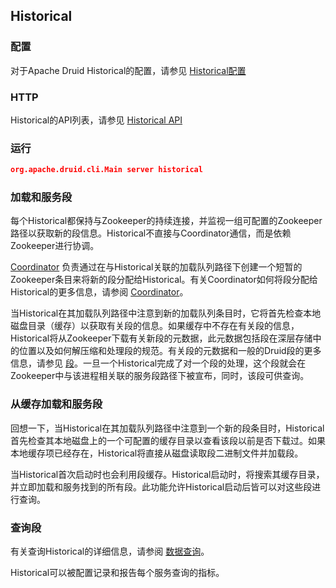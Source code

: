 <!-- toc -->

<script async src="https://pagead2.googlesyndication.com/pagead/js/adsbygoogle.js"></script>
<ins class="adsbygoogle"
     style="display:block; text-align:center;"
     data-ad-layout="in-article"
     data-ad-format="fluid"
     data-ad-client="ca-pub-8828078415045620"
     data-ad-slot="7586680510"></ins>
<script>
     (adsbygoogle = window.adsbygoogle || []).push({});
</script>

## Historical
### 配置
对于Apache Druid Historical的配置，请参见 [Historical配置](../configuration/human-readable-byte.md#Historical)

### HTTP
Historical的API列表，请参见 [Historical API](../operations/api.md#Historical)

### 运行
```json
org.apache.druid.cli.Main server historical
```

### 加载和服务段

每个Historical都保持与Zookeeper的持续连接，并监视一组可配置的Zookeeper路径以获取新的段信息。Historical不直接与Coordinator通信，而是依赖Zookeeper进行协调。

[Coordinator](./Coordinator.md) 负责通过在与Historical关联的加载队列路径下创建一个短暂的Zookeeper条目来将新的段分配给Historical。有关Coordinator如何将段分配给Historical的更多信息，请参阅 [Coordinator](./Coordinator.md)。

当Historical在其加载队列路径中注意到新的加载队列条目时，它将首先检查本地磁盘目录（缓存）以获取有关段的信息。如果缓存中不存在有关段的信息，Historical将从Zookeeper下载有关新段的元数据，此元数据包括段在深层存储中的位置以及如何解压缩和处理段的规范。有关段的元数据和一般的Druid段的更多信息，请参见 [段](segments.md)。一旦一个Historical完成了对一个段的处理，这个段就会在Zookeeper中与该进程相关联的服务段路径下被宣布，同时，该段可供查询。

### 从缓存加载和服务段

回想一下，当Historical在其加载队列路径中注意到一个新的段条目时，Historical首先检查其本地磁盘上的一个可配置的缓存目录以查看该段以前是否下载过。如果本地缓存项已经存在，Historical将直接从磁盘读取段二进制文件并加载段。

当Historical首次启动时也会利用段缓存。Historical启动时，将搜索其缓存目录，并立即加载和服务找到的所有段。此功能允许Historical启动后皆可以对这些段进行查询。

### 查询段

有关查询Historical的详细信息，请参阅 [数据查询](../querying/makeNativeQueries.md)。

Historical可以被配置记录和报告每个服务查询的指标。